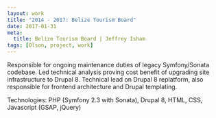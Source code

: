 ```yaml
---
layout: work
title: "2014 - 2017: Belize Tourism Board"
date: 2017-01-31
meta:
  title: Belize Tourism Board | Jeffrey Isham
tags: [Olson, project, work]
---
```


<p>Responsible for ongoing maintenance duties of legacy Symfony/Sonata codebase. Led technical analysis proving cost benefit of upgrading site infrastructure to Drupal 8. Technical lead on Drupal 8 replatform, also responsible for frontend architecture and Drupal templating.</p>
<p>Technologies: PHP (Symfony 2.3 with Sonata), Drupal 8, HTML, CSS, Javascript (GSAP, jQuery)</p>
